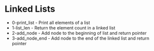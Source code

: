 # Linked Lists
- 0-print_list - Print all elements of a list
- 1-list_len - Return the element count in a linked list
- 2-add_node - Add node to the beginning of list and return pointer
- 3-add_node_end - Add node to the end of the linked list and return pointer
